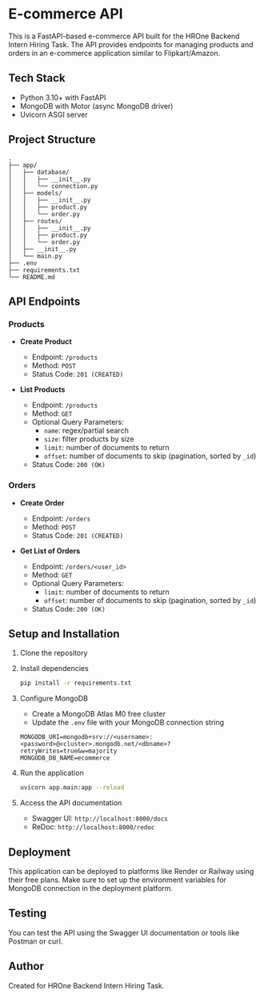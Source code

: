 # E-commerce API

This is a FastAPI-based e-commerce API built for the HROne Backend Intern Hiring Task. The API provides endpoints for managing products and orders in an e-commerce application similar to Flipkart/Amazon.

## Tech Stack

- Python 3.10+ with FastAPI
- MongoDB with Motor (async MongoDB driver)
- Uvicorn ASGI server

## Project Structure

```
.
├── app/
│   ├── database/
│   │   ├── __init__.py
│   │   └── connection.py
│   ├── models/
│   │   ├── __init__.py
│   │   ├── product.py
│   │   └── order.py
│   ├── routes/
│   │   ├── __init__.py
│   │   ├── product.py
│   │   └── order.py
│   ├── __init__.py
│   └── main.py
├── .env
├── requirements.txt
└── README.md
```

## API Endpoints

### Products

- **Create Product**
  - Endpoint: `/products`
  - Method: `POST`
  - Status Code: `201 (CREATED)`

- **List Products**
  - Endpoint: `/products`
  - Method: `GET`
  - Optional Query Parameters:
    - `name`: regex/partial search
    - `size`: filter products by size
    - `limit`: number of documents to return
    - `offset`: number of documents to skip (pagination, sorted by `_id`)
  - Status Code: `200 (OK)`

### Orders

- **Create Order**
  - Endpoint: `/orders`
  - Method: `POST`
  - Status Code: `201 (CREATED)`

- **Get List of Orders**
  - Endpoint: `/orders/<user_id>`
  - Method: `GET`
  - Optional Query Parameters:
    - `limit`: number of documents to return
    - `offset`: number of documents to skip (pagination, sorted by `_id`)
  - Status Code: `200 (OK)`

## Setup and Installation

1. Clone the repository

2. Install dependencies
   ```bash
   pip install -r requirements.txt
   ```

3. Configure MongoDB
   - Create a MongoDB Atlas M0 free cluster
   - Update the `.env` file with your MongoDB connection string
   ```
   MONGODB_URI=mongodb+srv://<username>:<password>@<cluster>.mongodb.net/<dbname>?retryWrites=true&w=majority
   MONGODB_DB_NAME=ecommerce
   ```

4. Run the application
   ```bash
   uvicorn app.main:app --reload
   ```

5. Access the API documentation
   - Swagger UI: `http://localhost:8000/docs`
   - ReDoc: `http://localhost:8000/redoc`

## Deployment

This application can be deployed to platforms like Render or Railway using their free plans. Make sure to set up the environment variables for MongoDB connection in the deployment platform.

## Testing

You can test the API using the Swagger UI documentation or tools like Postman or curl.

## Author

Created for HROne Backend Intern Hiring Task.